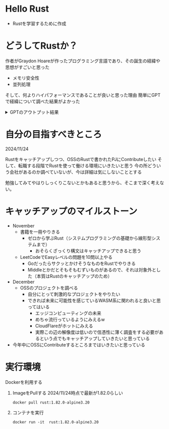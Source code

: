 # Hello Rust

- Rustを学習するために作成

# どうしてRustか？

作者がGraydon Hoareが作ったプログラミング言語であり、その誕生の経緯や思想がすごいと思った
- メモリ安全性
- 並列処理

そして、何よりハイパフォーマンスであることが良いと思った理由
簡単にGPTで経緯について調べた結果がよかった

<details>
<summary>GPTのアウトプット結果</summary>

Rustは、2006年にMozillaのエンジニアであるGraydon Hoareによって開発が始まりました。当初は個人的なプロジェクトとしてスタートしましたが、その後Mozillaがプロジェクトを支援し、公式な開発が進められるようになりました。Rustの誕生と進化の背景には、高性能なプログラミング言語における安全性と開発効率の両立という目標がありました。

Rust誕生の背景と目的

1. 安全性への課題
    - CやC++などの従来のシステムプログラミング言語は、柔軟性や性能面では優れていましたが、メモリ安全性に関する問題が頻繁に発生していました（例: バッファオーバーフロー、ダングリングポインタ、データ競合）。
    - Graydon Hoareは、これらの問題を解決しつつ、パフォーマンスを損なわない新しい言語を作りたいと考え、Rustの開発を開始しました。
2. 並列処理の重要性
    - マルチコアプロセッサが一般化する中で、スレッドセーフな並列処理を簡単かつ安全に記述できる言語が必要とされていました。
3. Mozillaの目的
    - Mozillaは、Rustを利用してFirefoxのブラウザエンジンの次世代版を構築し、ブラウザの安全性やパフォーマンスを向上させることを目指していました。このプロジェクトは後にServoとして知られるようになります。

Rustの歴史的な出来事

2006年: 開発の開始

- Graydon HoareがRustの開発を始める。
- 名前の由来は、 **錆びた（Rusty）金属** と、 **robust(堅牢)** という言葉にかけたもの。

2009年: Mozillaによる支援

- Mozillaがプロジェクトに関心を持ち、公式にRustの開発を支援開始。
- 開発チームが拡大し、本格的な言語設計が進む。

2010年: 初期のコンパイラ

- Rustの初期のコンパイラはOCamlで実装されていた。この段階では、言語としてまだ未成熟だったが、基本的な概念が形作られていった。

2011年: LLVMへの移行

- コンパイラがLLVMバックエンドを使用するようになり、Rustの性能が大幅に向上。
- この時点でRustは実用に耐えうる性能を持つようになる。

2012年: バージョン0.1公開

- 初めて公式にRustの公開バージョンがリリースされる。

2015年: Rust 1.0 リリース

- Rustの最初の安定版であるバージョン1.0がリリースされる。
- 安定性を重視した開発ポリシーが導入され、「1.0以降は後方互換性を維持する」という方針が打ち出された。

2016年以降: 成長期

- Rustは「システムプログラミングだけでなく、Webアプリケーションやツール開発でも使える」という認識が広まり、エコシステムが急速に成長。
- 開発者満足度調査（Stack Overflow Developer Survey）で、**「最も愛される言語」**に連続して選出されるようになる。

2020年: Mozillaからの分離

- Mozillaのリストラの影響で、Rustの開発チーム（Rust Core Team）は独立し、Rust Foundationを設立。
- この独立により、Rustはより広範なコミュニティベースのプロジェクトとなる。

Rustの設計思想

1. ゼロコスト抽象化
    - 高レベルなプログラミング構造を提供しつつ、パフォーマンスに悪影響を与えない設計。
2. 安全性の保証
    - 所有権モデルと借用チェッカーにより、メモリの誤用をコンパイル時に防止。
3. 表現力の高い型システム
    - ジェネリクスやトレイトによる柔軟なコード設計が可能。
4. 並列性の簡易化
    - スレッドセーフなコードを書くための言語的なサポート。

Rustの影響

Rustは現在、システムプログラミング言語の分野だけでなく、Web開発（例: Rocket）、ゲームエンジン、ブロックチェーン開発、さらには組み込みシステムなど、多岐にわたる用途で使用されています。また、CやC++の代替としての期待も高く、多くのプロジェクトで採用されています。

もしRustの具体的な技術や特徴についてさらに知りたい場合は、詳しく解説しますので気軽に聞いてください！

</details>

# 自分の目指すべきところ

2024/11/24

Rustをキャッチアップしつつ、OSSのRustで書かれたPJにContributeしたい
そして、転職する段階でRustを使って働ける環境にいきたいと思う
今の所どういう会社があるのか調べていないが、今は詳細は気にしないこととする

勉強してみてやはりしっくりこないとかもあると思うから、そこまで深く考えない。

# キャッチアップのマイルストーン

- November
    - 書籍を一冊やりきる
        - ゼロから学ぶRust（システムプログラミングの基礎から線形型システムまで）
            - おそらくざっくり構文はキャッチアップできると思う
    - LeetCodeでEasyレベルの問題を10問以上やる
        - GoだったらサクッとかけそうなものをRustでやりきる
        - Middleとかだとそもそもむずいものがあるので、それは対象外とした（本質はRustのキャッチアップのため）
- December
    - OSSのプロジェクトを調べる
        - 自分にとって刺激的なプロジェクトをやりたい
        - できれば未来に可能性を感じているWASM系に関われると良いと思ってはいる
            - エッジコンピューティングの未来
            - めちゃ流行っているようにみえるw
            - CloudFlareがホットにみえる
            - 実際この辺の解像度は低いので信憑性に薄く調査をする必要があるという点でもキャッチアップしていきたいと思っている
- 今年中にOSSにContributeするところまではいきたいと思っている

# 実行環境

Dockerを利用する

1. ImageをPullする
    2024/11/24時点で最新が1.82.0らしい

    ```
    docker pull rust:1.82.0-alpine3.20
    ```

2. コンテナを実行

    ```shell
    docker run -it  rust:1.82.0-alpine3.20
    ```
